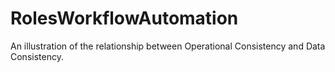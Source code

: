 # RolesWorkflowAutomation
An illustration of the relationship between Operational Consistency and Data Consistency.
